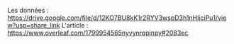 Les données : https://drive.google.com/file/d/12KO7BU8kK1r2RYV3wspD3h1nHIjciPu1/view?usp=share_link
L'article : https://www.overleaf.com/1799954565nyvynrqpjnpy#2083ec

